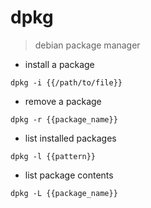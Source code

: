 # dpkg

> debian package manager

- install a package

`dpkg -i {{/path/to/file}}`

- remove a package

`dpkg -r {{package_name}}`

- list installed packages

`dpkg -l {{pattern}}`

- list package contents

`dpkg -L {{package_name}}`
